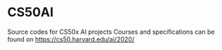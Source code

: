 # CS50AI
Source codes for CS50x AI projects
Courses and specifications can be found on https://cs50.harvard.edu/ai/2020/
